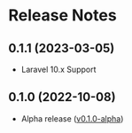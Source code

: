 # Release Notes

## 0.1.1 (2023-03-05)

* Laravel 10.x Support

## 0.1.0 (2022-10-08)

* Alpha release ([v0.1.0-alpha](https://github.com/dmitrakovich/smstraffic-for-laravel/releases/tag/v0.1.0-alpha))

